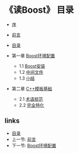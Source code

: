 # 《读Boost》 目录

- [序](00.01.序.md)

- [前言](00.02.前言.md)

- [目录](preface.md)

- 第一章 [Boost环境配置](01.00.Boost环境配置.md)

	- 1.1 [Boost安装](01.01.Boost安装.md)
	- 1.2 [中间文件](01.02.中间文件.md)
	- 1.3 [小结](01.03.小结.md)

- 第二章 [C++模板基础](02.00.C++模板基础.md)

	- 2.1 [术语规范](02.01.术语规范.md)
	- 2.2 [完全特化](02.02.完全特化.md)


## links
  * [目录](<preface.md>)
  * 上一节: [前言](00.02.前言.md)
  * 下一节: [Boost环境配置](01.00.Boost环境配置.md)
